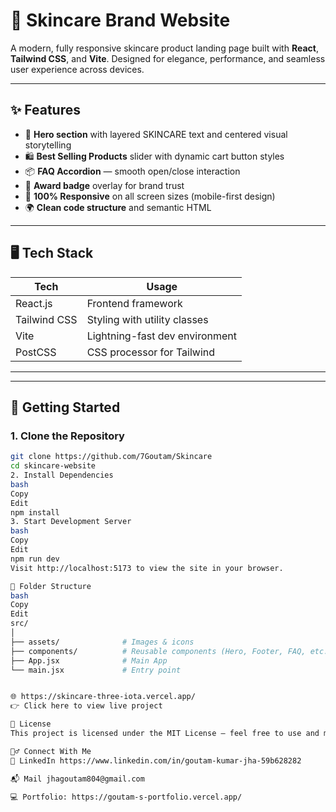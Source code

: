 # 🌿 Skincare Brand Website

A modern, fully responsive skincare product landing page built with **React**, **Tailwind CSS**, and **Vite**. Designed for elegance, performance, and seamless user experience across devices.

---

## ✨ Features

- 🎯 **Hero section** with layered SKINCARE text and centered visual storytelling
- 🛍️ **Best Selling Products** slider with dynamic cart button styles
- 📦 **FAQ Accordion** — smooth open/close interaction
- 🥇 **Award badge** overlay for brand trust
- 📱 **100% Responsive** on all screen sizes (mobile-first design)
- 🌍 **Clean code structure** and semantic HTML

---

## 🖥️ Tech Stack

| Tech         | Usage                          |
|--------------|--------------------------------|
| React.js     | Frontend framework             |
| Tailwind CSS | Styling with utility classes   |
| Vite         | Lightning-fast dev environment |
| PostCSS      | CSS processor for Tailwind     |

---


---

## 🚀 Getting Started

### 1. Clone the Repository

```bash
git clone https://github.com/7Goutam/Skincare
cd skincare-website
2. Install Dependencies
bash
Copy
Edit
npm install
3. Start Development Server
bash
Copy
Edit
npm run dev
Visit http://localhost:5173 to view the site in your browser.

🧾 Folder Structure
bash
Copy
Edit
src/
│
├── assets/              # Images & icons
├── components/          # Reusable components (Hero, Footer, FAQ, etc.)
├── App.jsx              # Main App
└── main.jsx             # Entry point


🌐 https://skincare-three-iota.vercel.app/
👉 Click here to view live project

📂 License
This project is licensed under the MIT License — feel free to use and modify.

🙋‍♂️ Connect With Me
💼 LinkedIn https://www.linkedin.com/in/goutam-kumar-jha-59b628282

📬 Mail jhagoutam804@gmail.com

💻 Portfolio: https://goutam-s-portfolio.vercel.app/